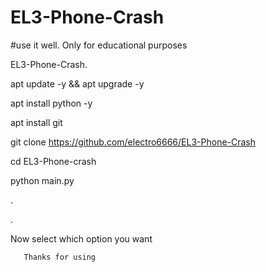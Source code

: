 # EL3-Phone-Crash


#use it well. Only for educational purposes

EL3-Phone-Crash.

apt update -y && apt upgrade -y


apt install python -y

apt install git 
 

git clone https://github.com/electro6666/EL3-Phone-Crash

cd EL3-Phone-crash

python main.py

.

.

Now select which option you want 
 
    
       Thanks for using



